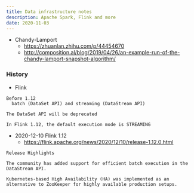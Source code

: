 ```yaml
---
title: Data infrastructure notes
description: Apache Spark, Flink and more
date: 2020-11-03
---
```


* Chandy-Lamport
  - https://zhuanlan.zhihu.com/p/44454670
  - http://composition.al/blog/2019/04/26/an-example-run-of-the-chandy-lamport-snapshot-algorithm/

### History

* Flink

```
Before 1.12
  batch (DataSet API) and streaming (DataStream API)

The DataSet API will be deprecated

In Flink 1.12, the default execution mode is STREAMING
```

* 2020-12-10 Flink 1.12
  - https://flink.apache.org/news/2020/12/10/release-1.12.0.html

```
Release Highlights

The community has added support for efficient batch execution in the DataStream API.

Kubernetes-based High Availability (HA) was implemented as an alternative to ZooKeeper for highly available production setups.
```
